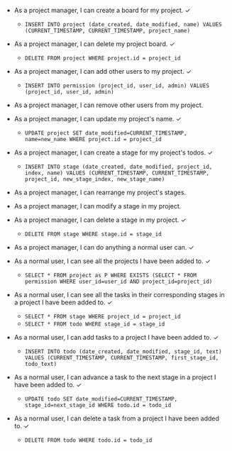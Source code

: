 - As a project manager, I can create a board for my project. &check;
  - `INSERT INTO project (date_created, date_modified, name) VALUES (CURRENT_TIMESTAMP, CURRENT_TIMESTAMP, project_name)`
- As a project manager, I can delete my project board. &check;
  - `DELETE FROM project WHERE project.id = project_id`
- As a project manager, I can add other users to my project. &check;
  - `INSERT INTO permission (project_id, user_id, admin) VALUES (project_id, user_id, admin)`
- As a project manager, I can remove other users from my project.

- As a project manager, I can update my project's name. &check;
  - `UPDATE project SET date_modified=CURRENT_TIMESTAMP, name=new_name WHERE project.id = project_id`
- As a project manager, I can create a stage for my project's todos. &check;
  - `INSERT INTO stage (date_created, date_modified, project_id, index, name) VALUES (CURRENT_TIMESTAMP, CURRENT_TIMESTAMP, project_id, new_stage_index, new_stage_name)`
- As a project manager, I can rearrange my project's stages.

- As a project manager, I can modify a stage in my project.

- As a project manager, I can delete a stage in my project. &check;
  - `DELETE FROM stage WHERE stage.id = stage_id`
- As a project manager, I can do anything a normal user can. &check;

- As a normal user, I can see all the projects I have been added to. &check;
  - `SELECT * FROM project as P WHERE EXISTS (SELECT * FROM permission WHERE user_id=user_id AND project_id=project_id)`
- As a normal user, I can see all the tasks in their corresponding stages in a project I have been added to. &check;
  - `SELECT * FROM stage WHERE project_id = project_id`
  - `SELECT * FROM todo WHERE stage_id = stage_id`
- As a normal user, I can add tasks to a project I have been added to. &check;
  - `INSERT INTO todo (date_created, date_modified, stage_id, text) VALUES (CURRENT_TIMESTAMP, CURRENT_TIMESTAMP, first_stage_id, todo_text)`
- As a normal user, I can advance a task to the next stage in a project I have been added to. &check;
  - `UPDATE todo SET date_modified=CURRENT_TIMESTAMP, stage_id=next_stage_id WHERE todo.id = todo_id`
- As a normal user, I can delete a task from a project I have been added to. &check;
  - `DELETE FROM todo WHERE todo.id = todo_id`
